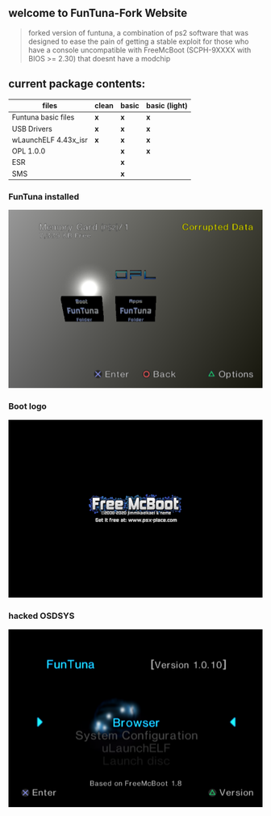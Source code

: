 ## welcome to FunTuna-Fork Website

> forked version of funtuna, a combination of ps2 software that was designed to ease the pain of getting a stable exploit for those who have a console uncompatible with FreeMcBoot (SCPH-9XXXX with BIOS >= 2.30) that doesnt have a modchip
## current package contents:

files        |         clean |     basic     | basic (light) |
------------ | ------------- | ------------- | ------------- | 
Funtuna basic files | __x__  | __x__         | __x__         |
USB Drivers  | __x__         | __x__         | __x__         | 
wLaunchELF 4.43x_isr | __x__ | __x__         | __x__         |
OPL 1.0.0    |               | __x__         | __x__         |
ESR          |               | __x__         |               |
SMS          |               | __x__         |               |



### FunTuna installed 
![BROWSER](./src/_BROWSER.png)
### Boot logo
![BOOT](./src/_BOOT_LOGO.png)
### hacked OSDSYS
![OSDSYS](./src/_FUNTUNA.png)

